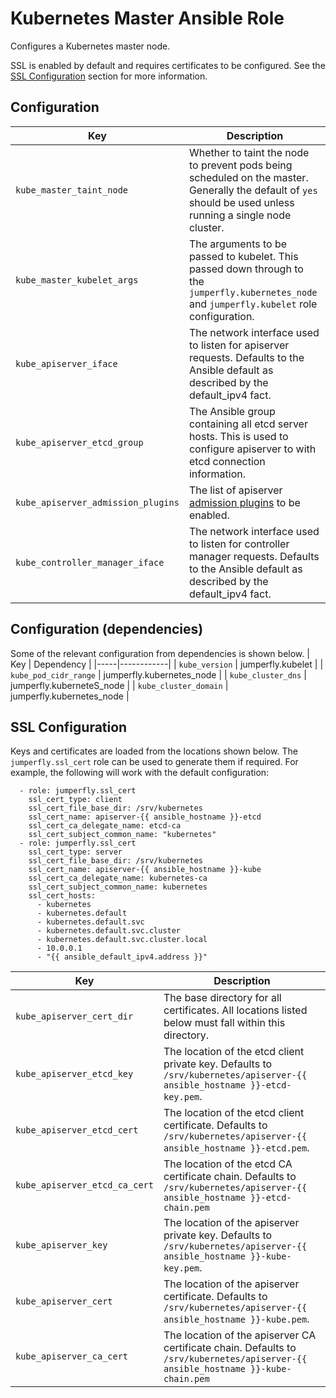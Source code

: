 # Kubernetes Master Ansible Role
Configures a Kubernetes master node.

SSL is enabled by default and requires certificates to be configured.
See the [SSL Configuration](#ssl-configuration) section for more information.

## Configuration
| Key | Description |
|-----|-------------|
| ``kube_master_taint_node``           | Whether to taint the node to prevent pods being scheduled on the master. Generally the default of ``yes`` should be used unless running a single node cluster. |
| ``kube_master_kubelet_args``         | The arguments to be passed to kubelet. This passed down through to the ``jumperfly.kubernetes_node`` and ``jumperfly.kubelet`` role configuration. |
| ``kube_apiserver_iface``             | The network interface used to listen for apiserver requests. Defaults to the Ansible default as described by the default_ipv4 fact. |
| ``kube_apiserver_etcd_group``        | The Ansible group containing all etcd server hosts. This is used to configure apiserver to with etcd connection information. |
| ``kube_apiserver_admission_plugins`` | The list of apiserver [admission plugins](https://kubernetes.io/docs/reference/access-authn-authz/admission-controllers/) to be enabled. |
| ``kube_controller_manager_iface``    | The network interface used to listen for controller manager requests. Defaults to the Ansible default as described by the default_ipv4 fact. |


## Configuration (dependencies)
Some of the relevant configuration from dependencies is shown below.
| Key | Dependency |
|-----|------------|
| ``kube_version``        | jumperfly.kubelet |
| ``kube_pod_cidr_range`` | jumperfly.kubernetes_node |
| ``kube_cluster_dns``    | jumperfly.kuberneteS_node |
| ``kube_cluster_domain`` | jumperfly.kubernetes_node |

## SSL Configuration
Keys and certificates are loaded from the locations shown below.
The ``jumperfly.ssl_cert`` role can be used to generate them if required. For example, the following will work with the default configuration:
```
  - role: jumperfly.ssl_cert
    ssl_cert_type: client
    ssl_cert_file_base_dir: /srv/kubernetes
    ssl_cert_name: apiserver-{{ ansible_hostname }}-etcd
    ssl_cert_ca_delegate_name: etcd-ca
    ssl_cert_subject_common_name: "kubernetes"
  - role: jumperfly.ssl_cert
    ssl_cert_type: server
    ssl_cert_file_base_dir: /srv/kubernetes
    ssl_cert_name: apiserver-{{ ansible_hostname }}-kube
    ssl_cert_ca_delegate_name: kubernetes-ca
    ssl_cert_subject_common_name: kubernetes
    ssl_cert_hosts:
      - kubernetes
      - kubernetes.default
      - kubernetes.default.svc
      - kubernetes.default.svc.cluster
      - kubernetes.default.svc.cluster.local
      - 10.0.0.1
      - "{{ ansible_default_ipv4.address }}"
```

| Key | Description |
|-----|-------------|
| ``kube_apiserver_cert_dir``     | The base directory for all certificates. All locations listed below must fall within this directory. |
| ``kube_apiserver_etcd_key``     | The location of the etcd client private key. Defaults to ``/srv/kubernetes/apiserver-{{ ansible_hostname }}-etcd-key.pem``. |
| ``kube_apiserver_etcd_cert``    | The location of the etcd client certificate. Defaults to ``/srv/kubernetes/apiserver-{{ ansible_hostname }}-etcd.pem``. |
| ``kube_apiserver_etcd_ca_cert`` | The location of the etcd CA certificate chain. Defaults to ``/srv/kubernetes/apiserver-{{ ansible_hostname }}-etcd-chain.pem`` |
| ``kube_apiserver_key``          | The location of the apiserver private key. Defaults to ``/srv/kubernetes/apiserver-{{ ansible_hostname }}-kube-key.pem``. |
| ``kube_apiserver_cert``         | The location of the apiserver certificate. Defaults to ``/srv/kubernetes/apiserver-{{ ansible_hostname }}-kube.pem``. |
| ``kube_apiserver_ca_cert``      | The location of the apiserver CA certificate chain. Defaults to ``/srv/kubernetes/apiserver-{{ ansible_hostname }}-kube-chain.pem`` |
